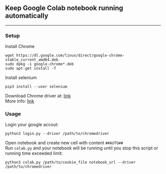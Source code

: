 ## Keep Google Colab notebook running automatically
-------------------
### Setup
Install Chrome
```
wget https://dl.google.com/linux/direct/google-chrome-stable_current_amd64.deb
sudo dpkg -i google-chrome*.deb
sudo apt-get install -f
```

Install selenium
```
pip3 install --user selenium
```  
Download Chrome driver at: [link](https://sites.google.com/a/chromium.org/chromedriver/downloads)  
More info: [link](https://selenium-python.readthedocs.io/installation.html)

### Usage
Login your google accout:
```
python3 login.py --driver /path/to/chromedriver
```

Open notebook and create new cell with content `##AUTO##`  
Run `colab.py` and your notebook will be running until you stop this script or running time exceeded limit:
```
python3 colab.py /path/to/cookie_file notebook_url --driver /path/to/chromedriver
```

